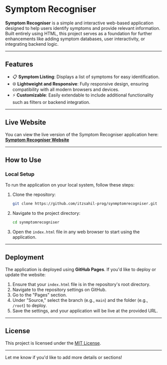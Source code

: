 # Symptom Recogniser

**Symptom Recogniser** is a simple and interactive web-based application designed to help users identify symptoms and provide relevant information. Built entirely using HTML, this project serves as a foundation for further enhancements like adding symptom databases, user interactivity, or integrating backend logic.

---

## Features

- 📋 **Symptom Listing**: Displays a list of symptoms for easy identification.
- 🌐 **Lightweight and Responsive**: Fully responsive design, ensuring compatibility with all modern browsers and devices.
- ⚡ **Customizable**: Easily extendable to include additional functionality such as filters or backend integration.

---

## Live Website

You can view the live version of the Symptom Recogniser application here:  
[**Symptom Recogniser Website**](https://itzsahil-prog.github.io/synmptomrecogniser/)

---

## How to Use

### Local Setup

To run the application on your local system, follow these steps:

1. Clone the repository:
   ```bash
   git clone https://github.com/itzsahil-prog/synmptomrecogniser.git
   ```
2. Navigate to the project directory:
   ```bash
   cd synmptomrecogniser
   ```
3. Open the `index.html` file in any web browser to start using the application.

---

## Deployment

The application is deployed using **GitHub Pages**. If you'd like to deploy or update the website:

1. Ensure that your `index.html` file is in the repository's root directory.
2. Navigate to the repository settings on GitHub.
3. Go to the "Pages" section.
4. Under "Source," select the branch (e.g., `main`) and the folder (e.g., `/root`) to deploy.
5. Save the settings, and your application will be live at the provided URL.

---

## License

This project is licensed under the [MIT License](LICENSE).

---

Let me know if you'd like to add more details or sections!

